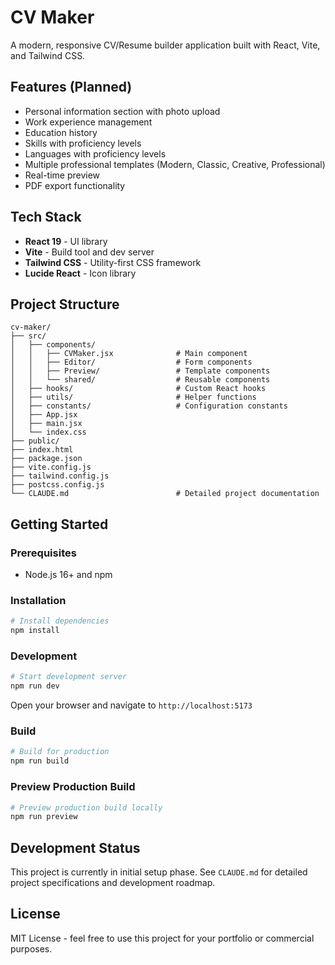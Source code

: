 # CV Maker

A modern, responsive CV/Resume builder application built with React, Vite, and Tailwind CSS.

## Features (Planned)

- Personal information section with photo upload
- Work experience management
- Education history
- Skills with proficiency levels
- Languages with proficiency levels
- Multiple professional templates (Modern, Classic, Creative, Professional)
- Real-time preview
- PDF export functionality

## Tech Stack

- **React 19** - UI library
- **Vite** - Build tool and dev server
- **Tailwind CSS** - Utility-first CSS framework
- **Lucide React** - Icon library

## Project Structure

```
cv-maker/
├── src/
│   ├── components/
│   │   ├── CVMaker.jsx              # Main component
│   │   ├── Editor/                  # Form components
│   │   ├── Preview/                 # Template components
│   │   └── shared/                  # Reusable components
│   ├── hooks/                       # Custom React hooks
│   ├── utils/                       # Helper functions
│   ├── constants/                   # Configuration constants
│   ├── App.jsx
│   ├── main.jsx
│   └── index.css
├── public/
├── index.html
├── package.json
├── vite.config.js
├── tailwind.config.js
├── postcss.config.js
└── CLAUDE.md                        # Detailed project documentation
```

## Getting Started

### Prerequisites

- Node.js 16+ and npm

### Installation

```bash
# Install dependencies
npm install
```

### Development

```bash
# Start development server
npm run dev
```

Open your browser and navigate to `http://localhost:5173`

### Build

```bash
# Build for production
npm run build
```

### Preview Production Build

```bash
# Preview production build locally
npm run preview
```

## Development Status

This project is currently in initial setup phase. See `CLAUDE.md` for detailed project specifications and development roadmap.

## License

MIT License - feel free to use this project for your portfolio or commercial purposes.
